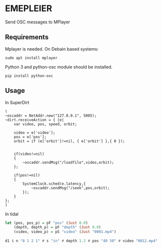 # EMEPLEIER
Send OSC messages to MPlayer


## Requirements

Mplayer is needed. On Debain based systems:

`sudo apt install mplayer`

Python 3 and python-osc module should be installed.

`pip install python-osc`




## Usage

In SuperDirt

``` supercollider
(
~oscaddr = NetAddr.new("127.0.0.1", 5005);
~dirt.receiveAction = { |e|
	var video, pos, speed, orbit;

    video = e['video'];
    pos = e['pos'];
    orbit = if (e['orbit']!=nil, { e['orbit'] },{ 0 });
    

	if(video!=nil)
	{
        ~oscaddr.sendMsg("/loadfile",video,orbit);
	};

	if(pos!=nil)
	{
		SystemClock.sched(e.latency,{
			~oscaddr.sendMsg("/seek",pos,orbit);
		});
	}
};
)
```

In tidal

``` haskell
let (pos, pos_p) = pF "pos" (Just 0.0)
    (depth, depth_p) = pF "depth" (Just 0.0)
    (video, video_p) = pS "video" (Just "0001.mp4")
    
d1 $ n "0 1 2 1" # s "in" # depth 1.2 # pos "40 50" # video "0012.mp4" # gain 1.60
```

